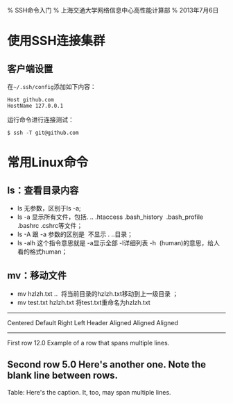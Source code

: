 % SSH命令入门
% 上海交通大学网络信息中心高性能计算部
% 2013年7月6日

# 使用SSH连接集群 

## 客户端设置

在```~/.ssh/config```添加如下内容：

	Host github.com
	HostName 127.0.0.1

运行命令进行连接测试：

	$ ssh -T git@github.com

# 常用Linux命令

## ls：查看目录内容

* ls 无参数，区别于ls -a;
* ls -a 显示所有文件，包括. .. .htaccess .bash_history  .bash_profile .bashrc .cshrc等文件；
* ls -A 跟 -a 参数的区别是  不显示 . ..目录；
* ls -alh 这个指令意思就是 -a显示全部 -l详细列表 -h  (human)的意思，给人看的格式human；

## mv：移动文件

* mv hzlzh.txt ..  将当前目录的hzlzh.txt移动到上一级目录 ；
* mv test.txt hzlzh.txt 将test.txt重命名为hzlzh.txt

-------------------------------------------------------------
 Centered   Default           Right Left
  Header    Aligned         Aligned Aligned
----------- ------- --------------- -------------------------
   First    row                12.0 Example of a row that
                                    spans multiple lines.

  Second    row                 5.0 Here's another one. Note
                                    the blank line between
                                    rows.
-------------------------------------------------------------

Table: Here's the caption. It, too, may span
multiple lines.
